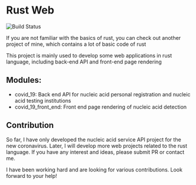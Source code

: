 # Rust Web

![Build Status](https://github.com/rust-lang/book/workflows/CI/badge.svg)

If you are not familiar with the basics of rust, you can check out another project of mine, which contains a lot of basic code of rust

This project is mainly used to develop some web applications in rust language, including back-end API and front-end page rendering

## Modules:

* covid_19: Back end API for nucleic acid personal registration and nucleic acid testing institutions
* covid_19_front_end: Front end page rendering of nucleic acid detection


## Contribution

So far, I have only developed the nucleic acid service API project for the new coronavirus. Later, I will develop more web projects related to the rust language. If you have any interest and ideas, please submit PR or contact me.

I have been working hard and are looking for various contributions. Look forward to your help!
